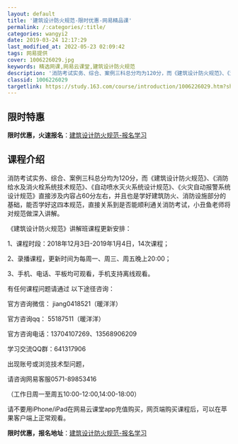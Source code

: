 ```yaml
---
layout: default
title: '建筑设计防火规范-限时优惠-网易精品课'
permalink: /:categories/:title/
categories: wangyi2
date: 2019-03-24 12:17:29
last_modified_at: 2022-05-23 02:09:42
tags: 网易提供
cover: 1006226029.jpg
keywords: 精选网课,网易云课堂,建筑设计防火规范
description: '消防考试实务、综合、案例三科总分均为120分，而《建筑设计防火规范》、《消防给水及消火栓系统技术规范》、《自动喷水灭火系'
classid: 1006226029
targetlink: https://study.163.com/course/introduction/1006226029.htm?share=1&shareId=1025206652&utm_campaign=share&utm_medium=iphoneShare&utm_source=&utm_u=1025206652
---
```


## 限时特惠

**限时优惠，火速报名**：[建筑设计防火规范-报名学习](https://study.163.com/course/introduction/1006226029.htm?share=1&shareId=1025206652&utm_campaign=share&utm_medium=iphoneShare&utm_source=&utm_u=1025206652)

## 课程介绍

消防考试实务、综合、案例三科总分均为120分，而《建筑设计防火规范》、《消防给水及消火栓系统技术规范》、《自动喷水灭火系统设计规范》、《火灾自动报警系统设计规范》直接涉及内容占60分左右，并且也是学好建筑防火、消防设施部分的基础，能否学好这四本规范，直接关系到是否能顺利通关消防考试，小丑鱼老师将对规范做深入讲解。

《建筑设计防火规范》讲解班课程更新安排：

1、课程时段：2018年12月3日-2019年1月4日，14次课程；              

2、录播课程，更新时间为每周一、周三、周五晚上20:00；            

3、手机、电话、平板均可观看，手机支持离线观看。

有任何课程问题请通过 以下途径咨询：

官方咨询微信： jiang0418521（暖洋洋）

官方咨询qq： 55187511（暖洋洋）

官方咨询电话：13704107269、13568906209

学习交流QQ群：641317906

出现账号或浏览技术型问题，

请咨询网易客服0571-89853416 

（工作日周一至周五10:00-12:00,14:00-18:00）

请不要用iPhone/iPad在网易云课堂app充值购买，网页端购买课程后，可以在苹果客户端上正常观看。

**限时优惠，报名地址**：[建筑设计防火规范-报名学习](https://study.163.com/course/introduction/1006226029.htm?share=1&shareId=1025206652&utm_campaign=share&utm_medium=iphoneShare&utm_source=&utm_u=1025206652)

